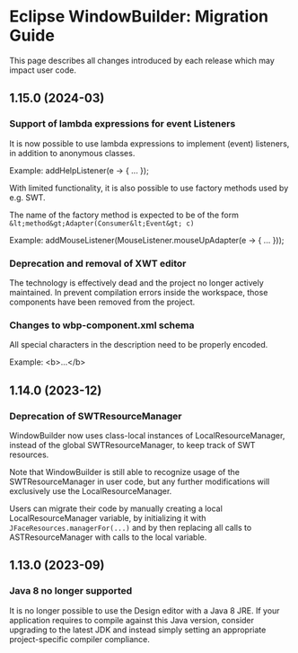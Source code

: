# Eclipse WindowBuilder: Migration Guide

This page describes all changes introduced by each release which may impact user
code.

## 1.15.0 (2024-03)

### Support of lambda expressions for event Listeners

It is now possible to use lambda expressions to implement (event) listeners,
in addition to anonymous classes.

Example:
addHelpListener(e -> {
   ...
});

With limited functionality, it is also possible to use factory methods
used by e.g. SWT.

The name of the factory method is expected to be of the form
`&lt;method&gt;Adapter(Consumer&lt;Event&gt; c)`

Example:
addMouseListener(MouseListener.mouseUpAdapter(e -> {
   ...
}));

### Deprecation and removal of XWT editor

The technology is effectively dead and the project no longer actively maintained.
In prevent compilation errors inside the workspace, those components have been
removed from the project.

### Changes to wbp-component.xml schema

All special characters in the description need to be properly encoded.

Example:
&lt;b&gt;...&lt;/b&gt;

## 1.14.0 (2023-12)

### Deprecation of SWTResourceManager

WindowBuilder now uses class-local instances of LocalResourceManager, instead of
the global SWTResourceManager, to keep track of SWT resources.

Note that WindowBuilder is still able to recognize usage of the
SWTResourceManager in user code, but any further modifications will exclusively
use the LocalResourceManager.

Users can migrate their code by manually creating a local LocalResourceManager
variable, by initializing it with `JFaceResources.managerFor(...)` and by then
replacing all calls to ASTResourceManager with calls to the local variable.

## 1.13.0 (2023-09)

### Java 8 no longer supported

It is no longer possible to use the Design editor with a Java 8 JRE. If your
application requires to compile against this Java version, consider upgrading to
the latest JDK and instead simply setting an appropriate project-specific
compiler compliance.

